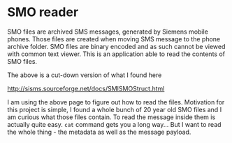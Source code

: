 # SMO reader

SMO files are archived SMS messages, generated by Siemens mobile phones. Those files are created when moving SMS message to the phone archive folder. SMO files are binary encoded and as such cannot be viewed with common text viewer. This is an application able to read the contents of SMO files.

The above is a cut-down version of what I found here

http://sisms.sourceforge.net/docs/SMISMOStruct.html

I am using the above page to figure out how to read the files.
Motivation for this project is simple, I found a whole bunch of 20 year old SMO files and I am curious what those files contain. To read the message inside them is actually quite easy. `cat` command gets you a long way... But I want to read the whole thing - the metadata as well as the message payload.
